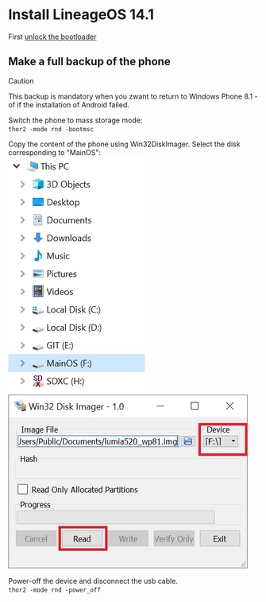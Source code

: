 # Install LineageOS 14.1

First [unlock the bootloader](/content/unlock_bootloader/Readme.md)

## Make a full backup of the phone

> [!CAUTION]
> This backup is mandatory when you zwant to return to Windows Phone 8.1 - of if the installation of Android failed.

Switch the phone to mass storage mode:  
`thor2 -mode rnd -bootmsc`

Copy the content of the phone using Win32DiskImager.
Select the disk corresponding to "MainOS":  
![](backup0.jpg)
![](backup.jpg)

Power-off the device and disconnect the usb cable.  
`thor2 -mode rnd -power_off`
